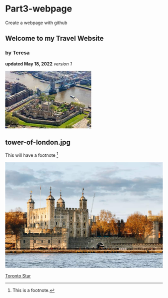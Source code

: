 # Part3-webpage
Create a webpage with github
## Welcome to my Travel Website
### by Teresa

**updated May 18, 2022**
*version 1*

![London Tower pic](https://github.com/rosst777/Part3-webpage/blob/main/London%20Tower.jpg)



tower-of-london.jpg
---
This will have a footnote [^1]
[^1]: This is a footnote.

![London Tower pic](tower-of-london.jpg)

[Toronto Star](https://www.thestar.com) 
